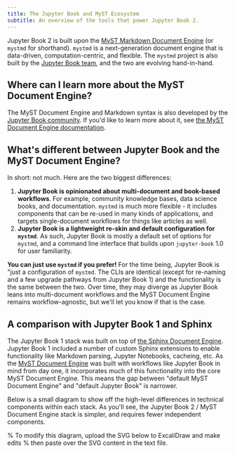 ```yaml
---
title: The Jupyter Book and MyST Ecosystem
subtitle: An overview of the tools that power Jupyter Book 2.
---
```


Jupyter Book 2 is built upon the [MyST Markdown Document Engine](https://mystmd.org) (or `mystmd` for shorthand). `mystmd` is a next-generation document engine that is data-driven, computation-centric, and flexible. The `mystmd` project is also built by the [Jupyter Book team](https://compass.jupyterbook.org/team), and the two are evolving hand-in-hand.

## Where can I learn more about the MyST Document Engine?

The MyST Document Engine and Markdown syntax is also developed by the [Jupyter Book community](../community.md). If you'd like to learn more about it, see [the MyST Document Engine documentation](https://mystmd.org).

## What's different between Jupyter Book and the MyST Document Engine?

In short: not much. Here are the two biggest differences:

1. **Jupyter Book is opinionated about multi-document and book-based workflows**. For example, community knowledge bases, data science books, and documentation. `mystmd` is much more flexible - it includes components that can be re-used in many kinds of applications, and targets single-document workflows for things like articles as well.
2. **Jupyter Book is a lightweight re-skin and default configuration for `mystmd`**. As such, Jupyter Book is mostly a default set of options for `mystmd`, and a command line interface that builds upon `jupyter-book` 1.0 for user familiarity.

**You can just use `mystmd` if you prefer!** For the time being, Jupyter Book is "just a configuration of `mystmd`. The CLIs are identical (except for re-naming and a few upgrade pathways from Jupyter Book 1) and the functionality is the same between the two.
Over time, they may diverge as Jupyter Book leans into multi-document workflows and the MyST Document Engine remains workflow-agnostic, but we'll let you know if that is the case. 

## A comparison with Jupyter Book 1 and Sphinx

The Jupyter Book 1 stack was built on top of [the Sphinx Document Engine](https://sphinx-doc.org). Jupyter Book 1 included a number of custom Sphinx extensions to enable functionality like Markdown parsing, Jupyter Notebooks, cacheing, etc. As the [MyST Document Engine](https://mystmd.org) was built with workflows like Jupyter Book in mind from day one, it incorporates much of this functionality into the core MyST Document Engine. This means the gap between "default MyST Document Engine" and "default Jupyter Book" is narrower.

Below is a small diagram to show off the high-level differences in technical components within each stack. As you'll see, the Jupyter Book 2 / MyST Document Engine stack is simpler, and requires fewer independent components.

% To modify this diagram, upload the SVG below to ExcaliDraw and make edits
% then paste over the SVG content in the text file.
```{figure} ../media/images/jb1-jb2-comparison.svg
```
